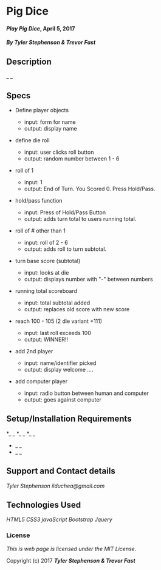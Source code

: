 # Pig Dice

#### _**Play Pig Dice**_, April 5, 2017

#### _**By Tyler Stephenson & Trevor Fast**_

## Description

_ _

## Specs
* Define player objects
  - input: form for name
  - output: display name

* define die roll
  - input: user clicks roll button
  - output: random number between 1 - 6

* roll of 1
  - input: 1
  - output: End of Turn. You Scored 0. Press Hold/Pass.

* hold/pass function
  - input: Press of Hold/Pass Button
  - output: adds turn total to users running total.

* roll of # other than 1
  - input: roll of 2 - 6
  - output: adds roll to turn subtotal.

* turn base score (subtotal)
  - input: looks at die
  - output: displays number with "-" between numbers

* running total scoreboard
  - input: total subtotal added
  - output: replaces old score with new score

* reach 100 - 105 (2 die variant +111)
  - input: last roll exceeds 100
  - output: WINNER!!

* add 2nd player
  - input: name/identifier picked
  - output: display welcome ....

* add computer player
  - input: radio button between human and computer
  - output: goes against computer

## Setup/Installation Requirements

*_ _
*_ _
*_ _
* _ _
* _ _

## Support and Contact details

_Tyler Stephenson_
_ilduchea@gmail.com_

## Technologies Used

_HTML5_
_CSS3_
_javaScript_
_Bootstrap_
_Jquery_

### License

*This is web page is licensed under the MIT License.*

Copyright (c) 2017 **_Tyler Stephenson & Trevor Fast_**
